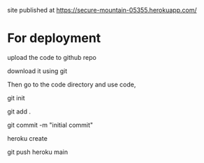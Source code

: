 site published at https://secure-mountain-05355.herokuapp.com/
# For deployment

upload the code to github repo

download it using git 

Then go to the code directory and use code, 

git init

git add .

git commit -m "initial commit"

heroku create

git push heroku main
